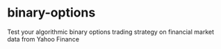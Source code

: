# binary-options
Test your algorithmic binary options trading strategy on financial market data from Yahoo Finance
